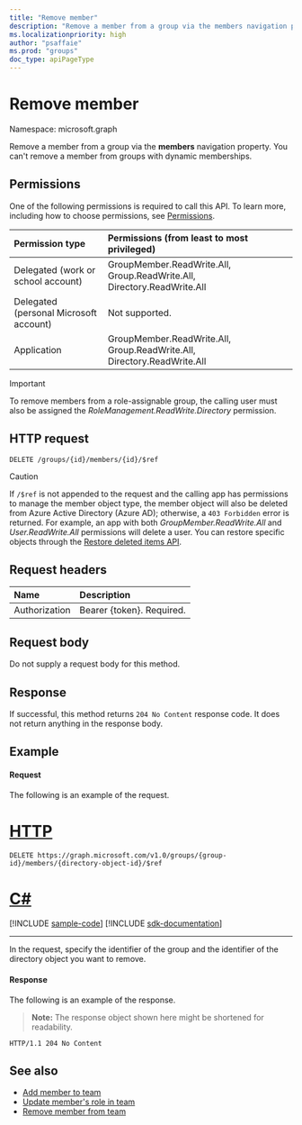 ```yaml
---
title: "Remove member"
description: "Remove a member from a group via the members navigation property."
ms.localizationpriority: high
author: "psaffaie"
ms.prod: "groups"
doc_type: apiPageType
---
```


# Remove member

Namespace: microsoft.graph

Remove a member from a group via the **members** navigation property. You can't remove a member from groups with dynamic memberships.

## Permissions

One of the following permissions is required to call this API. To learn more, including how to choose permissions, see [Permissions](/graph/permissions-reference).

| Permission type                        | Permissions (from least to most privileged)                             |
| :------------------------------------- | :---------------------------------------------------------------------- |
| Delegated (work or school account)     | GroupMember.ReadWrite.All, Group.ReadWrite.All, Directory.ReadWrite.All |
| Delegated (personal Microsoft account) | Not supported.                                                          |
| Application                            | GroupMember.ReadWrite.All, Group.ReadWrite.All, Directory.ReadWrite.All |

> [!IMPORTANT]
> To remove members from a role-assignable group, the calling user must also be assigned the _RoleManagement.ReadWrite.Directory_ permission.

## HTTP request

<!-- { "blockType": "ignored" } -->

```http
DELETE /groups/{id}/members/{id}/$ref
```
> [!CAUTION]
> If `/$ref` is not appended to the request and the calling app has permissions to manage the member object type, the member object will also be deleted from Azure Active Directory (Azure AD); otherwise, a `403 Forbidden` error is returned. For example, an app with both *GroupMember.ReadWrite.All* and *User.ReadWrite.All* permissions will delete a user. You can restore specific objects through the [Restore deleted items API](directory-deleteditems-restore.md).

## Request headers

| Name          | Description               |
| :------------ | :------------------------ |
| Authorization | Bearer {token}. Required. |

## Request body

Do not supply a request body for this method.

## Response

If successful, this method returns `204 No Content` response code. It does not return anything in the response body.

## Example

#### Request

The following is an example of the request.

# [HTTP](#tab/http)

<!-- {
  "blockType": "request",
  "name": "delete_member_from_group"
}-->

```http
DELETE https://graph.microsoft.com/v1.0/groups/{group-id}/members/{directory-object-id}/$ref
```

# [C#](#tab/csharp)
[!INCLUDE [sample-code](../includes/snippets/csharp/delete-member-from-group-csharp-snippets.md)]
[!INCLUDE [sdk-documentation](../includes/snippets/snippets-sdk-documentation-link.md)]

---

In the request, specify the identifier of the group and the identifier of the directory object you want to remove.

#### Response

The following is an example of the response.

> **Note:** The response object shown here might be shortened for readability.

<!-- {
  "blockType": "response"
} -->

```http
HTTP/1.1 204 No Content
```

## See also

- [Add member to team](team-post-members.md)
- [Update member's role in team](team-update-members.md)
- [Remove member from team](team-delete-members.md)

<!-- uuid: 8fcb5dbc-d5aa-4681-8e31-b001d5168d79
2015-10-25 14:57:30 UTC -->
<!-- {
  "type": "#page.annotation",
  "description": "Create member",
  "keywords": "",
  "section": "documentation",
  "tocPath": "",
  "suppressions": [
  ]
}-->
